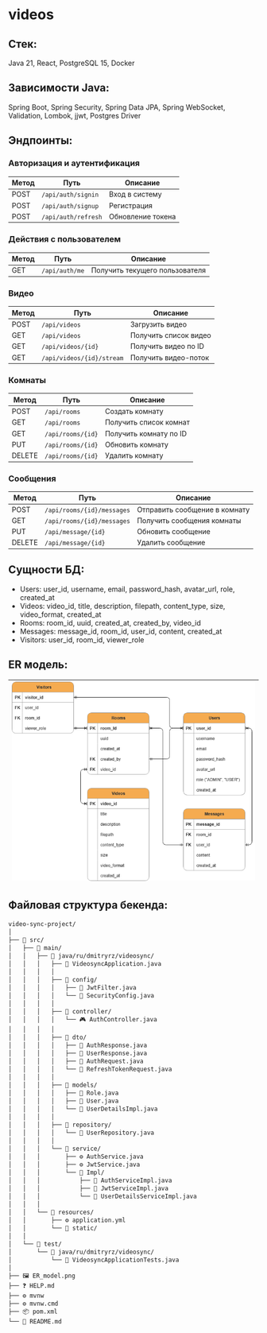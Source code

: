 # videos

## Стек:
Java 21, React, PostgreSQL 15, Docker

## Зависимости Java:
Spring Boot, Spring Security, Spring Data JPA, Spring WebSocket, Validation, Lombok, jjwt, Postgres Driver

## Эндпоинты:

### Авторизация и аутентификация
| Метод | Путь | Описание |
|-------|------|----------|
| POST | `/api/auth/signin` | Вход в систему |
| POST | `/api/auth/signup` | Регистрация |
| POST | `/api/auth/refresh` | Обновление токена |

### Действия с пользователем
| Метод | Путь | Описание |
|-------|------|----------|
| GET | `/api/auth/me` | Получить текущего пользователя |

### Видео
| Метод | Путь | Описание |
|-------|------|----------|
| POST | `/api/videos` | Загрузить видео |
| GET | `/api/videos` | Получить список видео |
| GET | `/api/videos/{id}` | Получить видео по ID |
| GET | `/api/videos/{id}/stream` | Получить видео-поток |

### Комнаты
| Метод | Путь | Описание |
|-------|------|----------|
| POST | `/api/rooms` | Создать комнату |
| GET | `/api/rooms` | Получить список комнат |
| GET | `/api/rooms/{id}` | Получить комнату по ID |
| PUT | `/api/rooms/{id}` | Обновить комнату |
| DELETE | `/api/rooms/{id}` | Удалить комнату |

### Сообщения
| Метод | Путь | Описание |
|-------|------|----------|
| POST | `/api/rooms/{id}/messages` | Отправить сообщение в комнату |
| GET | `/api/rooms/{id}/messages` | Получить сообщения комнаты |
| PUT | `/api/message/{id}` | Обновить сообщение |
| DELETE | `/api/message/{id}` | Удалить сообщение |

## Сущности БД:
- Users: user_id, username, email, password_hash, avatar_url, role, created_at 
- Videos: video_id, title, description, filepath, content_type, size, video_format, created_at
- Rooms: room_id, uuid, created_at, created_by, video_id
- Messages: message_id, room_id, user_id, content, created_at
- Visitors: user_id, room_id, viewer_role

## ER модель:
| <img src="ER_model.png" alt="ER Model" width="500"/> |
|------------------------------------------------------|

## Файловая структура бекенда:
```
video-sync-project/
│
├── 📁 src/
│   ├── 📁 main/
│   │   ├── 📁 java/ru/dmitryrz/videosync/
│   │   │   ├── 🚀 VideosyncApplication.java
│   │   │   │
│   │   │   ├── 📁 config/
│   │   │   │   ├── 🔐 JwtFilter.java
│   │   │   │   └── 🔐 SecurityConfig.java
│   │   │   │
│   │   │   ├── 📁 controller/
│   │   │   │   └── 🎮 AuthController.java
│   │   │   │
│   │   │   ├── 📁 dto/
│   │   │   │   ├── 📄 AuthResponse.java
│   │   │   │   ├── 📄 UserResponse.java
│   │   │   │   ├── 📄 AuthRequest.java
│   │   │   │   └── 📄 RefreshTokenRequest.java
│   │   │   │
│   │   │   ├── 📁 models/
│   │   │   │   ├── 👥 Role.java
│   │   │   │   ├── 👤 User.java
│   │   │   │   └── 👤 UserDetailsImpl.java
│   │   │   │
│   │   │   ├── 📁 repository/
│   │   │   │   └── 💾 UserRepository.java
│   │   │   │
│   │   │   └── 📁 service/
│   │   │       ├── ⚙️ AuthService.java
│   │   │       ├── ⚙️ JwtService.java
│   │   │       └── 📁 Impl/
│   │   │           ├── 🔧 AuthServiceImpl.java
│   │   │           ├── 🔧 JwtServiceImpl.java
│   │   │           └── 🔧 UserDetailsServiceImpl.java
│   │   │
│   │   └── 📁 resources/
│   │       ├── ⚙️ application.yml
│   │       └── 📁 static/
│   │
│   └── 📁 test/
│       └── 📁 java/ru/dmitryrz/videosync/
│           └── 🧪 VideosyncApplicationTests.java
│
├── 🖼️ ER_model.png
├── ❓ HELP.md
├── ⚙️ mvnw
├── ⚙️ mvnw.cmd
├️── 📦 pom.xml
└── 📖 README.md
```
